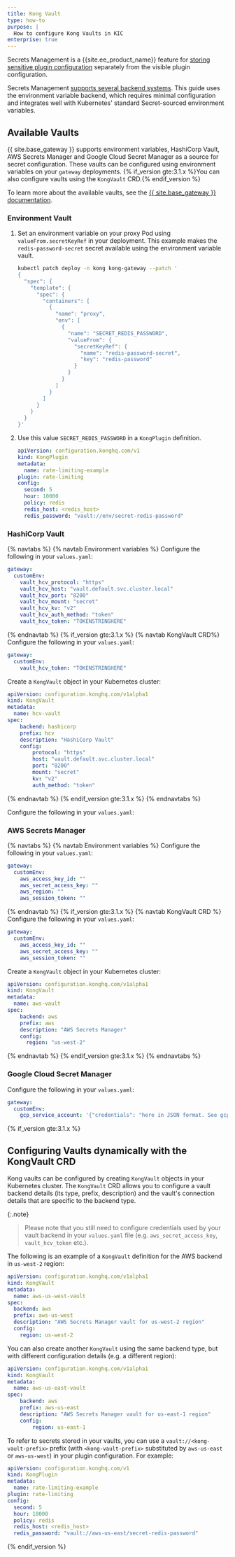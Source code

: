 ```yaml
---
title: Kong Vault
type: how-to
purpose: |
  How to configure Kong Vaults in KIC 
enterprise: true
---
```


Secrets Management is a {{site.ee_product_name}} feature for [storing sensitive
plugin configuration](/gateway/latest/kong-enterprise/secrets-management/#referenceable-plugin-fields) 
separately from the visible plugin configuration. 

Secrets Management [supports several backend systems](/gateway/latest/kong-enterprise/secrets-management/backends/).
This guide uses the environment variable backend, which requires minimal
configuration and integrates well with Kubernetes' standard Secret-sourced
environment variables.

## Available Vaults

{{ site.base_gateway }} supports environment variables, HashiCorp Vault, AWS Secrets Manager and Google Cloud Secret Manager as a source for secret configuration. These vaults can be configured using environment variables on your `gateway` deployments.
{% if_version gte:3.1.x %}You can also configure vaults using the `KongVault` CRD.{% endif_version %}

To learn more about the available vaults, see the [{{ site.base_gateway }} documentation](/gateway/latest/kong-enterprise/secrets-management/).

### Environment Vault

1.  Set an environment variable on your proxy Pod using `valueFrom.secretKeyRef` in your deployment. This example makes the `redis-password-secret` secret available using the environment variable vault.

    ```bash
    kubectl patch deploy -n kong kong-gateway --patch '
    {
      "spec": {
        "template": {
          "spec": {
            "containers": [
              {
                "name": "proxy",
                "env": [
                  {
                    "name": "SECRET_REDIS_PASSWORD",
                    "valueFrom": {
                      "secretKeyRef": {
                        "name": "redis-password-secret",
                        "key": "redis-password"
                      }
                    }
                  }
                ]
              }
            ]
          }
        }
      }
    }'
    ```

1. Use this value `SECRET_REDIS_PASSWORD` in a `KongPlugin` definition.

    ```yaml
    apiVersion: configuration.konghq.com/v1
    kind: KongPlugin
    metadata:
      name: rate-limiting-example
    plugin: rate-limiting
    config:
      second: 5
      hour: 10000
      policy: redis
      redis_host: <redis_host>
      redis_password: "vault://env/secret-redis-password"
    ```

### HashiCorp Vault

{% navtabs  %}
{% navtab Environment variables %}
Configure the following in your `values.yaml`:

```yaml
gateway:
  customEnv:
    vault_hcv_protocol: "https"
    vault_hcv_host: "vault.default.svc.cluster.local"
    vault_hcv_port: "8200"
    vault_hcv_mount: "secret"
    vault_hcv_kv: "v2"
    vault_hcv_auth_method: "token"
    vault_hcv_token: "TOKENSTRINGHERE"
```
{% endnavtab %}
{% if_version gte:3.1.x %}
{% navtab KongVault CRD%}
Configure the following in your `values.yaml`:

```yaml
gateway:
  customEnv:
    vault_hcv_token: "TOKENSTRINGHERE"
```

Create a `KongVault` object in your Kubernetes cluster:

```yaml
apiVersion: configuration.konghq.com/v1alpha1
kind: KongVault
metadata:
  name: hcv-vault
spec:
    backend: hashicorp
    prefix: hcv
    description: "HashiCorp Vault"
    config:
        protocol: "https"
        host: "vault.default.svc.cluster.local"
        port: "8200"
        mount: "secret"
        kv: "v2"
        auth_method: "token"
```
{% endnavtab %}
{% endif_version gte:3.1.x %}
{% endnavtabs %}

Configure the following in your `values.yaml`:

### AWS Secrets Manager

{% navtabs  %}
{% navtab Environment variables %}
Configure the following in your `values.yaml`:

```yaml
gateway:
  customEnv:
    aws_access_key_id: ""
    aws_secret_access_key: ""
    aws_region: ""
    aws_session_token: ""
```
{% endnavtab %}
{% if_version gte:3.1.x %}
{% navtab KongVault CRD %}
Configure the following in your `values.yaml`:

```yaml
gateway:
  customEnv:
    aws_access_key_id: ""
    aws_secret_access_key: ""
    aws_session_token: ""
```

Create a `KongVault` object in your Kubernetes cluster:

```yaml
apiVersion: configuration.konghq.com/v1alpha1
kind: KongVault
metadata:
  name: aws-vault
spec:
    backend: aws
    prefix: aws
    description: "AWS Secrets Manager"
    config:
      region: "us-west-2"
```
{% endnavtab %}
{% endif_version gte:3.1.x %}
{% endnavtabs %}

### Google Cloud Secret Manager

Configure the following in your `values.yaml`:

```yaml
gateway:
  customEnv:
    gcp_service_account: '{"credentials": "here in JSON format. See gcp-project-RANDOM_ID.json"}'
```


{% if_version gte:3.1.x %}
## Configuring Vaults dynamically with the KongVault CRD

Kong vaults can be configured by creating `KongVault` objects in your Kubernetes cluster.
The `KongVault` CRD allows you to configure a vault backend details (its type, prefix, description) and the vault's connection details that are specific to the backend type.

{:.note}
> Please note that you still need to configure credentials used by your vault backend in your `values.yaml` file
> (e.g. `aws_secret_access_key`, `vault_hcv_token` etc.).

The following is an example of a `KongVault` definition for the AWS backend in `us-west-2` region:

```yaml
apiVersion: configuration.konghq.com/v1alpha1
kind: KongVault
metadata:
  name: aws-us-west-vault
spec:
  backend: aws
  prefix: aws-us-west
  description: "AWS Secrets Manager vault for us-west-2 region"
  config:
    region: us-west-2
```

You can also create another `KongVault` using the same backend type, but with different configuration details (e.g. a different region):

```yaml
apiVersion: configuration.konghq.com/v1alpha1
kind: KongVault
metadata:
  name: aws-us-east-vault
spec:
    backend: aws
    prefix: aws-us-east
    description: "AWS Secrets Manager vault for us-east-1 region"
    config:
        region: us-east-1
```

To refer to secrets stored in your vaults, you can use a `vault://<kong-vault-prefix>` prefix (with `<kong-vault-prefix>` substituted by `aws-us-east` or `aws-us-west`)
in your plugin configuration. For example:

```yaml
apiVersion: configuration.konghq.com/v1
kind: KongPlugin
metadata:
  name: rate-limiting-example
plugin: rate-limiting
config:
  second: 5
  hour: 10000
  policy: redis
  redis_host: <redis_host>
  redis_password: "vault://aws-us-east/secret-redis-password"
```
{% endif_version %}
